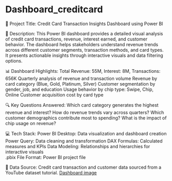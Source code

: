 # Dashboard_creditcard

📌 Project Title:
Credit Card Transaction Insights Dashboard using Power BI

📝 Description:
This Power BI dashboard provides a detailed visual analysis of credit card transactions, revenue, interest earned, and customer behavior. The dashboard helps stakeholders understand revenue trends across different customer segments, transaction methods, and card types. It presents actionable insights through interactive visuals and data filtering options.

📊 Dashboard Highlights:
Total Revenue: 55M, Interest: 8M, Transactions: 656K
Quarterly analysis of revenue and transaction volume
Revenue by card category (Blue, Gold, Platinum, Silver)
Customer segmentation by gender, job, and education
Usage behavior by chip type: Swipe, Chip, Online
Customer acquisition cost by card type

🔍 Key Questions Answered:
Which card category generates the highest revenue and interest?
How do revenue trends vary across quarters?
Which customer demographics contribute most to spending?
What is the impact of chip usage on revenue?

💻 Tech Stack:
Power BI Desktop: Data visualization and dashboard creation
Power Query: Data cleaning and transformation
DAX Formulas: Calculated measures and KPIs
Data Modeling: Relationships and hierarchies for interactive visuals  
.pbix File Format: Power BI project file

📂 Data Source:
Credit card transaction and customer data sourced from a YouTube dataset tutorial.
[Dashboard image](https://github.com/SamikshaDhas/Dashboard_creditcard/blob/main/Screenshot%202025-08-03%20115846.png)
